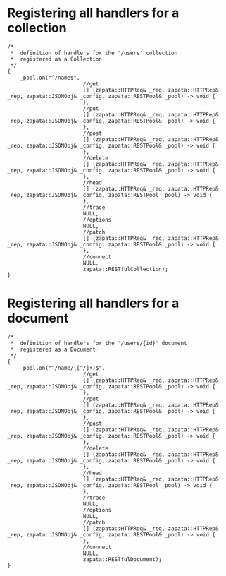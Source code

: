 
# Registering all handlers for a collection

	/*
	 *  definition of handlers for the '/users' collection
	 *  registered as a Collection
	 */
	{
		_pool.on("^/name$",
		                    //get
		                    [] (zapata::HTTPReq& _req, zapata::HTTPRep& _rep, zapata::JSONObj& _config, zapata::RESTPool& _pool) -> void {
		                    },
		                    //put
		                    [] (zapata::HTTPReq& _req, zapata::HTTPRep& _rep, zapata::JSONObj& _config, zapata::RESTPool& _pool) -> void {
		                    },
		                    //post
		                    [] (zapata::HTTPReq& _req, zapata::HTTPRep& _rep, zapata::JSONObj& _config, zapata::RESTPool& _pool) -> void {
		                    },
		                    //delete
		                    [] (zapata::HTTPReq& _req, zapata::HTTPRep& _rep, zapata::JSONObj& _config, zapata::RESTPool& _pool) -> void {
		                    },
		                    //head
		                    [] (zapata::HTTPReq& _req, zapata::HTTPRep& _rep, zapata::JSONObj& _config, zapata::RESTPool _pool) -> void {
		                    },
		                    //trace
		                    NULL,
		                    //options
		                    NULL,
		                    //patch
		                    [] (zapata::HTTPReq& _req, zapata::HTTPRep& _rep, zapata::JSONObj& _config, zapata::RESTPool& _pool) -> void {
		                    },
		                    //connect
		                    NULL,
		                    zapata::RESTfulCollection);
	}
	
# Registering all handlers for a document

	/*
	 *  definition of handlers for the '/users/{id}' document
	 *  registered as a Document
	 */
	{
		_pool.on("^/name/([^/]+)$",
		                    //get
		                    [] (zapata::HTTPReq& _req, zapata::HTTPRep& _rep, zapata::JSONObj& _config, zapata::RESTPool& _pool) -> void {
		                    },
		                    //put
		                    [] (zapata::HTTPReq& _req, zapata::HTTPRep& _rep, zapata::JSONObj& _config, zapata::RESTPool& _pool) -> void {
		                    },
		                    //post
		                    [] (zapata::HTTPReq& _req, zapata::HTTPRep& _rep, zapata::JSONObj& _config, zapata::RESTPool& _pool) -> void {
		                    },
		                    //delete
		                    [] (zapata::HTTPReq& _req, zapata::HTTPRep& _rep, zapata::JSONObj& _config, zapata::RESTPool& _pool) -> void {
		                    },
		                    //head
		                    [] (zapata::HTTPReq& _req, zapata::HTTPRep& _rep, zapata::JSONObj& _config, zapata::RESTPool _pool) -> void {
		                    },
		                    //trace
		                    NULL,
		                    //options
		                    NULL,
		                    //patch
		                    [] (zapata::HTTPReq& _req, zapata::HTTPRep& _rep, zapata::JSONObj& _config, zapata::RESTPool& _pool) -> void {
		                    },
		                    //connect
		                    NULL,
		                    zapata::RESTfulDocument);
	}
